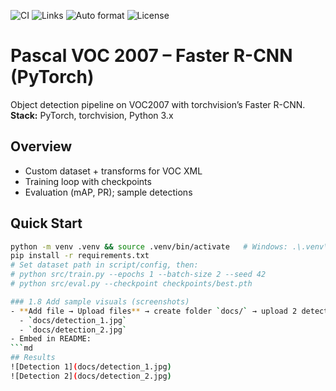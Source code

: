 ![CI](https://github.com/JanHuberty/PascalVOC2007/actions/workflows/python-ci.yml/badge.svg)
![Links](https://github.com/JanHuberty/PascalVOC2007/actions/workflows/links.yml/badge.svg)
![Auto format](https://github.com/JanHuberty/PascalVOC2007/actions/workflows/auto-format.yml/badge.svg)
![License](https://img.shields.io/github/license/JanHuberty/PascalVOC2007)


# Pascal VOC 2007 – Faster R-CNN (PyTorch)

Object detection pipeline on VOC2007 with torchvision’s Faster R-CNN.  
**Stack:** PyTorch, torchvision, Python 3.x

## Overview
- Custom dataset + transforms for VOC XML
- Training loop with checkpoints
- Evaluation (mAP, PR); sample detections

## Quick Start
```bash
python -m venv .venv && source .venv/bin/activate   # Windows: .\.venv\Scripts\Activate.ps1
pip install -r requirements.txt
# Set dataset path in script/config, then:
# python src/train.py --epochs 1 --batch-size 2 --seed 42
# python src/eval.py --checkpoint checkpoints/best.pth

### 1.8 Add sample visuals (screenshots)
- **Add file → Upload files** → create folder `docs/` → upload 2 detection images, e.g.:
  - `docs/detection_1.jpg`
  - `docs/detection_2.jpg`
- Embed in README:
```md
## Results
![Detection 1](docs/detection_1.jpg)
![Detection 2](docs/detection_2.jpg)
